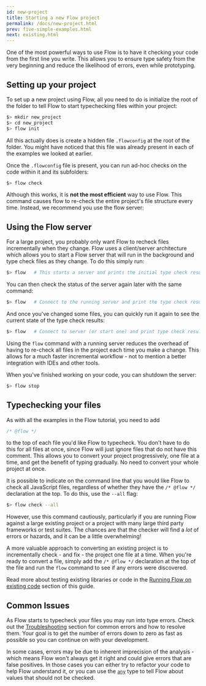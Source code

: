 ```yaml
---
id: new-project
title: Starting a new Flow project
permalink: /docs/new-project.html
prev: five-simple-examples.html
next: existing.html
---
```


One of the most powerful ways to use Flow is to have it checking your code from the first line you write. This allows you to ensure type safety from the very beginning and reduce the likelihood of errors, even while prototyping.

## Setting up your project

To set up a new project using Flow, all you need to do is initialize the root of the folder to tell Flow to start typechecking files within your project:

```bash
$> mkdir new_project
$> cd new_project
$> flow init
```

All this actually does is create a hidden file `.flowconfig` at the root of the folder. You might have noticed that this file was already present in each of the examples we looked at earlier.

Once the `.flowconfig` file is present, you can run ad-hoc checks on the code within it and its subfolders:

```bash
$> flow check
```

Although this works, it is **not the most efficient** way to use Flow. This command causes flow to re-check the entire project's file structure every time. Instead, we recommend you use the flow server:

## Using the Flow server

For a large project, you probably only want Flow to recheck files incrementally when they change. Flow uses a client/server architecture which allows you to start a Flow server that will run in the background and type check files as they change. To do this simply run:

```bash
$> flow   # This starts a server and prints the initial type check results
```

You can then check the status of the server again later with the same command:

```bash
$> flow   # Connect to the running server and print the type check results
```

And once you've changed some files, you can quickly run it again to see the current state of the type check results:

```bash
$> flow   # Connect to server (or start one) and print type check results
```

Using the `flow` command with a running server reduces the overhead of having to re-check all files in the project each time you make a change. This allows for a much faster incremental workflow - not to mention a better integration with IDEs and other tools.

When you've finished working on your code, you can shutdown the server:

```bash
$> flow stop
```

## Typechecking your files

As with all the examples in the Flow tutorial, you need to add

```js
/* @flow */
```

to the top of each file you'd like Flow to typecheck. You don't have to do this for all files at once, since Flow will just ignore files that do not have this comment. This allows you to convert your project progressively, one file at a time, and get the benefit of typing gradually. No need to convert your whole project at once.

It is possible to indicate on the command line that you would like Flow to check all JavaScript files, regardless of whether they have the `/* @flow */` declaration at the top. To do this, use the `--all` flag:

```bash
$> flow check --all
```

However, use this command cautiously, particularly if you are running Flow against a large existing project or a project with many large third party frameworks or test suites. The chances are that the checker will find a *lot* of errors or hazards, and it can be a little overwhelming!

A more valuable approach to converting an existing project is to incrementally check - and fix - the project one file at a time. When you're ready to convert a file, simply add the `/* @flow */` declaration at the top of the file and run the `flow` command to see if any errors were discovered.

Read more about testing existing libraries or code in the [Running Flow on existing code](existing.html) section of this guide.

## Common Issues

As Flow starts to typecheck your files you may run into type errors. Check out the [Troubleshooting](troubleshooting.html) section for common errors and how to resolve them. Your goal is to get the number of errors down to zero as fast as possible so you can continue on with your development.

In some cases, errors may be due to inherent imprecision of the analysis - which means Flow won't always get it right and could give errors that are false positives. In those cases you can either try to refactor your code to help Flow understand it, or you can use the [`any`](base-types.html#any) type to tell Flow about values that should not be checked.
